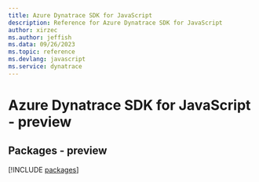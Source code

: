 ```yaml
---
title: Azure Dynatrace SDK for JavaScript
description: Reference for Azure Dynatrace SDK for JavaScript
author: xirzec
ms.author: jeffish
ms.data: 09/26/2023
ms.topic: reference
ms.devlang: javascript
ms.service: dynatrace
---
```

# Azure Dynatrace SDK for JavaScript - preview
## Packages - preview
[!INCLUDE [packages](dynatrace-index.md)]